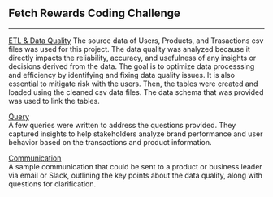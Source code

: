 ## Fetch Rewards Coding Challenge
-----

[ETL & Data Quality](https://github.com/ankur715/fetch_coding_challenge_da/tree/main/first_etl_data_quality) The source data of Users, Products, and Trasactions csv files was used for this project. The data quality was analyzed because it directly impacts the reliability, accuracy, and usefulness of any insights or decisions derived from the data. The goal is to optimize data processsing and efficiency by identifying and fixing data quality issues. It is also essential to mitigate risk with the users. Then, the tables were created and loaded using the cleaned csv data files. The data schema that was provided was used to link the tables.

[Query](https://github.com/ankur715/fetch_coding_challenge_da/tree/main/second_query)   
A few queries were written to address the questions provided. They captured insights to help stakeholders analyze brand performance and user behavior based on the transactions and product information.  

[Communication](https://github.com/ankur715/fetch_coding_challenge_da/tree/main/third_communication)  
A sample communication that could be sent to a product or business leader via email or Slack, outlining the key points about the data quality, along with questions for clarification.

